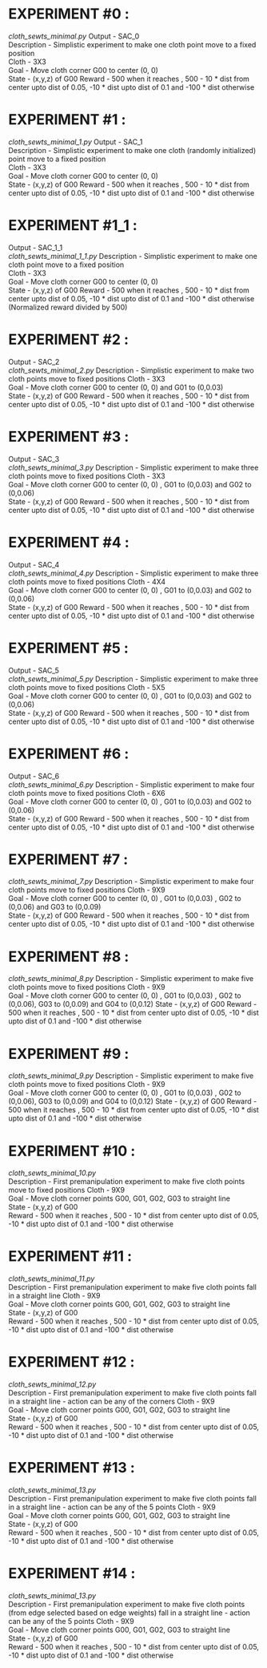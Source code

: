 
# EXPERIMENT #0 : 
*cloth_sewts_minimal.py*
Output - SAC_0  
Description - Simplistic experiment to make one cloth point move to a fixed position    
Cloth - 3X3  
Goal - Move cloth corner G00 to center (0, 0)  
State - (x,y,z) of G00
Reward - 500 when it reaches , 500 - 10 * dist from center upto dist of 0.05, -10 * dist upto dist of 0.1 and -100 * dist otherwise  
 
# EXPERIMENT #1 : 
*cloth_sewts_minimal_1.py* 
Output - SAC_1  
Description - Simplistic experiment to make one cloth (randomly initialized) point move to a fixed position    
Cloth - 3X3  
Goal - Move cloth corner G00 to center (0, 0)  
State - (x,y,z) of G00
Reward - 500 when it reaches , 500 - 10 * dist from center upto dist of 0.05, -10 * dist upto dist of 0.1 and -100 * dist otherwise  
 
 
# EXPERIMENT #1_1 : 
Output - SAC_1_1  
*cloth_sewts_minimal_1_1.py* 
Description - Simplistic experiment to make one cloth point move to a fixed position    
Cloth - 3X3  
Goal - Move cloth corner G00 to center (0, 0)  
State - (x,y,z) of G00
Reward - 500 when it reaches , 500 - 10 * dist from center upto dist of 0.05, -10 * dist upto dist of 0.1 and -100 * dist otherwise  (Normalized reward divided by 500)
 
# EXPERIMENT #2 :
Output - SAC_2   
*cloth_sewts_minimal_2.py* 
Description - Simplistic experiment to make two cloth points move to fixed positions
Cloth - 3X3  
Goal - Move cloth corner G00 to center (0, 0) and G01 to (0,0.03)  
State - (x,y,z) of G00
Reward - 500 when it reaches , 500 - 10 * dist from center upto dist of 0.05, -10 * dist upto dist of 0.1 and -100 * dist otherwise  

# EXPERIMENT #3 : 
Output - SAC_3  
*cloth_sewts_minimal_3.py* 
Description - Simplistic experiment to make three cloth points move to fixed positions
Cloth - 3X3  
Goal - Move cloth corner G00 to center (0, 0) , G01 to (0,0.03) and G02 to (0,0.06)  
State - (x,y,z) of G00
Reward - 500 when it reaches , 500 - 10 * dist from center upto dist of 0.05, -10 * dist upto dist of 0.1 and -100 * dist otherwise  

# EXPERIMENT #4 :
Output - SAC_4   
*cloth_sewts_minimal_4.py* 
Description - Simplistic experiment to make three cloth points move to fixed positions
Cloth - 4X4  
Goal - Move cloth corner G00 to center (0, 0) , G01 to (0,0.03) and G02 to (0,0.06)  
State - (x,y,z) of G00
Reward - 500 when it reaches , 500 - 10 * dist from center upto dist of 0.05, -10 * dist upto dist of 0.1 and -100 * dist otherwise  

# EXPERIMENT #5 : 
Output - SAC_5  
*cloth_sewts_minimal_5.py* 
Description - Simplistic experiment to make three cloth points move to fixed positions
Cloth - 5X5  
Goal - Move cloth corner G00 to center (0, 0) , G01 to (0,0.03) and G02 to (0,0.06)  
State - (x,y,z) of G00
Reward - 500 when it reaches , 500 - 10 * dist from center upto dist of 0.05, -10 * dist upto dist of 0.1 and -100 * dist otherwise  

# EXPERIMENT #6 :  
Output - SAC_6  
*cloth_sewts_minimal_6.py* 
Description - Simplistic experiment to make four cloth points move to fixed positions
Cloth - 6X6  
Goal - Move cloth corner G00 to center (0, 0) , G01 to (0,0.03) and G02 to (0,0.06)  
State - (x,y,z) of G00
Reward - 500 when it reaches , 500 - 10 * dist from center upto dist of 0.05, -10 * dist upto dist of 0.1 and -100 * dist otherwise  

# EXPERIMENT #7 : 
*cloth_sewts_minimal_7.py* 
Description - Simplistic experiment to make four cloth points move to fixed positions
Cloth - 9X9  
Goal - Move cloth corner G00 to center (0, 0) , G01 to (0,0.03) , G02 to (0,0.06) and G03 to (0,0.09)  
State - (x,y,z) of G00
Reward - 500 when it reaches , 500 - 10 * dist from center upto dist of 0.05, -10 * dist upto dist of 0.1 and -100 * dist otherwise  

# EXPERIMENT #8 : 
*cloth_sewts_minimal_8.py* 
Description - Simplistic experiment to make five cloth points move to fixed positions
Cloth - 9X9  
Goal - Move cloth corner G00 to center (0, 0) , G01 to (0,0.03) , G02 to (0,0.06), G03 to (0,0.09) and G04 to (0,0.12)
State - (x,y,z) of G00
Reward - 500 when it reaches , 500 - 10 * dist from center upto dist of 0.05, -10 * dist upto dist of 0.1 and -100 * dist otherwise  

# EXPERIMENT #9 : 
*cloth_sewts_minimal_9.py* 
Description - Simplistic experiment to make five cloth points move to fixed positions
Cloth - 9X9  
Goal - Move cloth corner G00 to center (0, 0) , G01 to (0,0.03) , G02 to (0,0.06), G03 to (0,0.09) and G04 to (0,0.12)
State - (x,y,z) of G00
Reward - 500 when it reaches , 500 - 10 * dist from center upto dist of 0.05, -10 * dist upto dist of 0.1 and -100 * dist otherwise  

# EXPERIMENT #10 : 
*cloth_sewts_minimal_10.py*  
Description - First premanipulation experiment to make five cloth points move to fixed positions
Cloth - 9X9  
Goal - Move cloth corner points G00, G01, G02, G03 to straight line  
State - (x,y,z) of G00  
Reward - 500 when it reaches , 500 - 10 * dist from center upto dist of 0.05, -10 * dist upto dist of 0.1 and -100 * dist otherwise 
 
# EXPERIMENT #11 : 
*cloth_sewts_minimal_11.py*  
Description - First premanipulation experiment to make five cloth points fall in a straight line
Cloth - 9X9  
Goal - Move cloth corner points G00, G01, G02, G03 to straight line  
State - (x,y,z) of G00  
Reward - 500 when it reaches , 500 - 10 * dist from center upto dist of 0.05, -10 * dist upto dist of 0.1 and -100 * dist otherwise 

# EXPERIMENT #12 : 
*cloth_sewts_minimal_12.py*  
Description - First premanipulation experiment to make five cloth points fall in a straight line - action can be any of the corners
Cloth - 9X9  
Goal - Move cloth corner points G00, G01, G02, G03 to straight line  
State - (x,y,z) of G00  
Reward - 500 when it reaches , 500 - 10 * dist from center upto dist of 0.05, -10 * dist upto dist of 0.1 and -100 * dist otherwise 

# EXPERIMENT #13 : 
*cloth_sewts_minimal_13.py*  
Description - First premanipulation experiment to make five cloth points fall in a straight line - action can be any of the 5 points
Cloth - 9X9  
Goal - Move cloth corner points G00, G01, G02, G03 to straight line  
State - (x,y,z) of G00  
Reward - 500 when it reaches , 500 - 10 * dist from center upto dist of 0.05, -10 * dist upto dist of 0.1 and -100 * dist otherwise 

# EXPERIMENT #14 : 
*cloth_sewts_minimal_13.py*  
Description - First premanipulation experiment to make five cloth points (from edge selected based on edge weights) fall in a straight line - action can be any of the 5 points
Cloth - 9X9  
Goal - Move cloth corner points G00, G01, G02, G03 to straight line  
State - (x,y,z) of G00  
Reward - 500 when it reaches , 500 - 10 * dist from center upto dist of 0.05, -10 * dist upto dist of 0.1 and -100 * dist otherwise 


